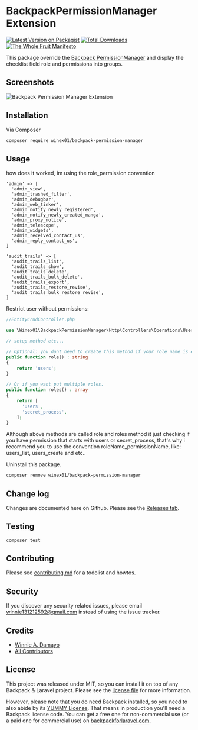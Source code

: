 # BackpackPermissionManager Extension

[![Latest Version on Packagist][ico-version]][link-packagist]
[![Total Downloads][ico-downloads]][link-downloads]
[![The Whole Fruit Manifesto](https://img.shields.io/badge/writing%20standard-the%20whole%20fruit-brightgreen)](https://github.com/the-whole-fruit/manifesto)

This package override the [Backpack PermissionManager](https://github.com/Laravel-Backpack/PermissionManager) and display the checklist field role and permissions into groups. 

## Screenshots
![Backpack Permission Manager Extension](https://github.com/user-attachments/assets/8f7c74e9-134b-4394-ba2a-fef8b51716fd)


## Installation

Via Composer

``` bash
composer require winex01/backpack-permission-manager
```

## Usage
how does it worked, im using the role_permission convention
```
'admin' => [
  'admin_view',
  'admin_trashed_filter', 
  'admin_debugbar', 
  'admin_web_tinker', 
  'admin_notify_newly_registered',
  'admin_notify_newly_created_manga',
  'admin_proxy_notice',
  'admin_telescope',
  'admin_widgets',
  'admin_received_contact_us',
  'admin_reply_contact_us',
]

'audit_trails' => [
  'audit_trails_list',
  'audit_trails_show', 
  'audit_trails_delete',
  'audit_trails_bulk_delete',
  'audit_trails_export',
  'audit_trails_restore_revise',
  'audit_trails_bulk_restore_revise', 
]
```

Restrict user without permissions:
```php
//EntityCrudController.php

use \Winex01\BackpackPermissionManager\Http\Controllers\Operations\UserPermissionOperation;

// setup method etc...

// Optional: you dont need to create this method if your role name is equal to table names, example: users
public function role() : string
{
    return 'users';
}

// Or if you want put multiple roles.
public function roles() : array
{
    return [
      'users',
      'secret_process',
    ];
}
```
Although above methods are called role and roles method it just checking if you have permission that starts with users or secret_process, that's why i recommend you to use the convention roleName_permissionName, like: users_list, users_create and etc..

Uninstall this package. 
```bash
composer remove winex01/backpack-permission-manager
```

## Change log

Changes are documented here on Github. Please see the [Releases tab](https://github.com/winex01/backpack-permission-manager/releases).

## Testing

``` bash
composer test
```

## Contributing

Please see [contributing.md](contributing.md) for a todolist and howtos.

## Security

If you discover any security related issues, please email winnie131212592@gmail.com instead of using the issue tracker.

## Credits

- [Winnie A. Damayo][link-author]
- [All Contributors][link-contributors]

## License

This project was released under MIT, so you can install it on top of any Backpack & Laravel project. Please see the [license file](license.md) for more information. 

However, please note that you do need Backpack installed, so you need to also abide by its [YUMMY License](https://github.com/Laravel-Backpack/CRUD/blob/master/LICENSE.md). That means in production you'll need a Backpack license code. You can get a free one for non-commercial use (or a paid one for commercial use) on [backpackforlaravel.com](https://backpackforlaravel.com).


[ico-version]: https://img.shields.io/packagist/v/winex01/backpack-permission-manager.svg?style=flat-square
[ico-downloads]: https://img.shields.io/packagist/dt/winex01/backpack-permission-manager.svg?style=flat-square

[link-packagist]: https://packagist.org/packages/winex01/backpack-permission-manager
[link-downloads]: https://packagist.org/packages/winex01/backpack-permission-manager
[link-author]: https://github.com/winex01
[link-contributors]: ../../contributors
